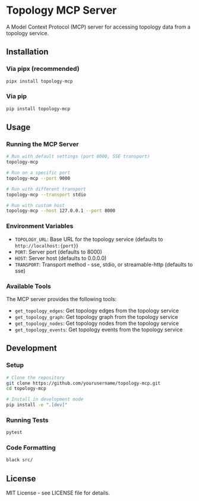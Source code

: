 # Topology MCP Server

A Model Context Protocol (MCP) server for accessing topology data from a topology service.

## Installation

### Via pipx (recommended)

```bash
pipx install topology-mcp
```

### Via pip

```bash
pip install topology-mcp
```

## Usage

### Running the MCP Server

```bash
# Run with default settings (port 8000, SSE transport)
topology-mcp

# Run on a specific port
topology-mcp --port 9000

# Run with different transport
topology-mcp --transport stdio

# Run with custom host
topology-mcp --host 127.0.0.1 --port 8000
```

### Environment Variables

- `TOPOLOGY_URL`: Base URL for the topology service (defaults to `http://localhost:{port}`)
- `PORT`: Server port (defaults to 8000)
- `HOST`: Server host (defaults to 0.0.0.0)
- `TRANSPORT`: Transport method - sse, stdio, or streamable-http (defaults to sse)

### Available Tools

The MCP server provides the following tools:

- `get_topology_edges`: Get topology edges from the topology service
- `get_topology_graph`: Get topology graph from the topology service  
- `get_topology_nodes`: Get topology nodes from the topology service
- `get_topology_events`: Get topology events from the topology service

## Development

### Setup

```bash
# Clone the repository
git clone https://github.com/yourusername/topology-mcp.git
cd topology-mcp

# Install in development mode
pip install -e ".[dev]"
```

### Running Tests

```bash
pytest
```

### Code Formatting

```bash
black src/
```

## License

MIT License - see LICENSE file for details.
